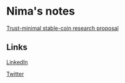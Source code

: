 # Nima's notes

[Trust-minimal stable-coin research proposal](stable-coin/readme.md)

## Links

[LinkedIn](https://www.linkedin.com/in/nimakamoosi/)

[Twitter](https://twitter.com/nimakam)